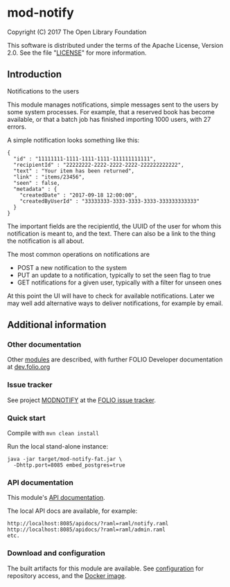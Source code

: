 # mod-notify

Copyright (C) 2017 The Open Library Foundation

This software is distributed under the terms of the Apache License,
Version 2.0. See the file "[LICENSE](LICENSE)" for more information.

## Introduction

Notifications to the users

This module manages notifications, simple messages sent to the users by some
system processes. For example, that a reserved book has become available, or
that a batch job has finished importing 1000 users, with 27 errors.

A simple notification looks something like this:
```
{
  "id" : "11111111-1111-1111-1111-111111111111",
  "recipientId" : "22222222-2222-2222-2222-222222222222",
  "text" : "Your item has been returned",
  "link" : "items/23456",
  "seen" : false,
  "metadata" : {
    "createdDate" : "2017-09-18 12:00:00",
    "createdByUserId" : "33333333-3333-3333-3333-333333333333"
  }
}
```

The important fields are the recipientId, the UUID of the user for whom this
notification is meant to, and the text.  There can also be a link to the thing
the notification is all about.

The most common operations on notifications are
*  POST a new notification to the system
*  PUT an update to a notification, typically to set the seen flag to true
*  GET notifications for a given user, typically with a filter for unseen ones

At this point the UI will have to check for available notifications. Later we
may well add alternative ways to deliver notifications, for example by email.



## Additional information

### Other documentation

Other [modules](http://dev.folio.org/source-code/#server-side) are described,
with further FOLIO Developer documentation at [dev.folio.org](http://dev.folio.org/)

### Issue tracker

See project [MODNOTIFY](https://issues.folio.org/browse/MODNOTIFY)
at the [FOLIO issue tracker](http://dev.folio.org/community/guide-issues).

### Quick start

Compile with `mvn clean install`

Run the local stand-alone instance:

```
java -jar target/mod-notify-fat.jar \
  -Dhttp.port=8085 embed_postgres=true
```

### API documentation

This module's [API documentation](http://dev.folio.org/doc/api/#mod-notify).

The local API docs are available, for example:
```
http://localhost:8085/apidocs/?raml=raml/notify.raml
http://localhost:8085/apidocs/?raml=raml/admin.raml
etc.
```

### Download and configuration

The built artifacts for this module are available.
See [configuration](http://dev.folio.org/doc/artifacts) for repository access,
and the [Docker image](https://hub.docker.com/r/folioorg/mod-notify/).

